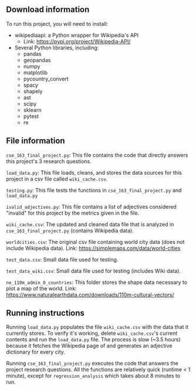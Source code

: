 ## Download information
To run this project, you will need to install:
* wikipediaapi: a Python wrapper for Wikipedia's API
  * Link: https://pypi.org/project/Wikipedia-API/
* Several Python libraries, including:
  * pandas
  * geopandas
  * numpy
  * matplotlib
  * pycountry_convert
  * spacy
  * shapely
  * ast
  * scipy
  * sklearn
  * pytest
  * re


## File information
`cse_163_final_project.py`: This file contains the code that directly
answers this project's 3 research questions.

`load_data.py`: This file loads, cleans, and stores the data sources for
this project in a csv file called `wiki_cache.csv`.

`testing.py`: This file tests the functions in `cse_163_final_project.py`
and `load_data.py`

`ivalid_adjectives.py`: This file contains a list of adjectives considered
"invalid" for this project by the metrics given in the file.

`wiki_cache.csv`: The updated and cleaned data file that is analyzed in
`cse_163_final_project.py` (contains Wikipedia data).

`worldcities.csv`: The original csv file containing world city data
(does not include Wikipedia data).
Link: https://simplemaps.com/data/world-cities

`test_data.csv`: Small data file used for testing.

`test_data_wiki.csv`: Small data file used for testing (includes Wiki data).

`ne_110m_admin_0_countries`: This folder stores the shape data necessary to
plot a map of the world.
Link: https://www.naturalearthdata.com/downloads/110m-cultural-vectors/

## Running instructions
Running `load_data.py` populates the file `wiki_cache.csv` with the data that
it currently stores. To verify it's working, delete `wiki_cache.csv`'s current
contents and run the `load_data.py` file. The process is slow (~3.5 hours)
because it fetches the Wikipedia page of and generates an adjective dictionary
for every city.

Running `cse_163_final_project.py` executes the code that answers the project
research questions. All the functions are relatively quick
(runtime < 1 minute), except for `regression_analysis` which takes about 8
minutes to run.